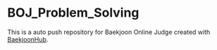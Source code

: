 # BOJ_Problem_Solving
This is a auto push repository for Baekjoon Online Judge created with [BaekjoonHub](https://github.com/BaekjoonHub/BaekjoonHub).
